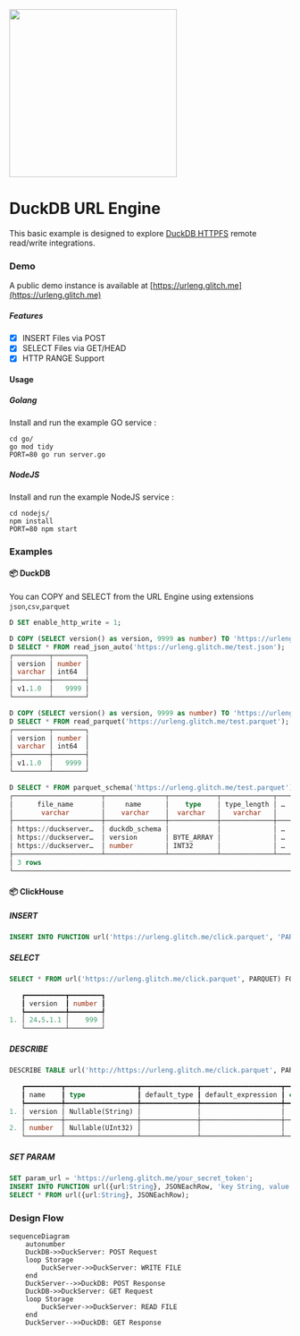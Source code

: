 <img src="https://github.com/user-attachments/assets/f8d31845-98c1-4f8e-b659-90c499818bc6" width=300 />


# DuckDB URL Engine
This basic example is designed to explore [DuckDB HTTPFS](https://duckdb.org/docs/extensions/httpfs/https.html) remote read/write integrations.

### Demo
A public demo instance is available at [https://urleng.glitch.me](https://urleng.glitch.me)

##### Features
- [x] INSERT Files via POST
- [x] SELECT Files via GET/HEAD
- [x] HTTP RANGE Support

#### Usage
##### Golang
Install and run the example GO service :
```
cd go/
go mod tidy
PORT=80 go run server.go
```
##### NodeJS
Install and run the example NodeJS service :
```
cd nodejs/
npm install
PORT=80 npm start
```

### Examples
#### 📦 DuckDB

You can COPY and SELECT from the URL Engine using extensions `json`,`csv`,`parquet`

```sql
D SET enable_http_write = 1;

D COPY (SELECT version() as version, 9999 as number) TO 'https://urleng.glitch.me/test.json';
D SELECT * FROM read_json_auto('https://urleng.glitch.me/test.json');
┌─────────┬────────┐
│ version │ number │
│ varchar │ int64  │
├─────────┼────────┤
│ v1.1.0  │   9999 │
└─────────┴────────┘

D COPY (SELECT version() as version, 9999 as number) TO 'https://urleng.glitch.me/test.parquet';
D SELECT * FROM read_parquet('https://urleng.glitch.me/test.parquet');
┌─────────┬────────┐
│ version │ number │
│ varchar │ int64  │
├─────────┼────────┤
│ v1.1.0  │   9999 │
└─────────┴────────┘

D SELECT * FROM parquet_schema('https://urleng.glitch.me/test.parquet');
┌──────────────────────┬───────────────┬────────────┬─────────────┬───┬────────────────┬───────┬───────────┬──────────┬──────────────┐
│      file_name       │     name      │    type    │ type_length │ … │ converted_type │ scale │ precision │ field_id │ logical_type │
│       varchar        │    varchar    │  varchar   │   varchar   │   │    varchar     │ int64 │   int64   │  int64   │   varchar    │
├──────────────────────┼───────────────┼────────────┼─────────────┼───┼────────────────┼───────┼───────────┼──────────┼──────────────┤
│ https://duckserver…  │ duckdb_schema │            │             │ … │                │       │           │          │              │
│ https://duckserver…  │ version       │ BYTE_ARRAY │             │ … │ UTF8           │       │           │          │              │
│ https://duckserver…  │ number        │ INT32      │             │ … │ INT_32         │       │           │          │              │
├──────────────────────┴───────────────┴────────────┴─────────────┴───┴────────────────┴───────┴───────────┴──────────┴──────────────┤
│ 3 rows                                                                                                        11 columns (9 shown) │
└────────────────────────────────────────────────────────────────────────────────────────────────────────────────────────────────────┘
```


#### 📦 ClickHouse
##### INSERT
```sql
INSERT INTO FUNCTION url('https://urleng.glitch.me/click.parquet', 'PARQUET', 'column1 String, column2 UInt32') VALUES (version(), 999);
```
##### SELECT
```sql
SELECT * FROM url('https://urleng.glitch.me/click.parquet', PARQUET) FORMAT Pretty;

   ┏━━━━━━━━━━┳━━━━━━━━┓
   ┃ version  ┃ number ┃
   ┡━━━━━━━━━━╇━━━━━━━━┩
1. │ 24.5.1.1 │    999 │
   └──────────┴────────┘
```

##### DESCRIBE
```sql
DESCRIBE TABLE url('http://https://urleng.glitch.me/click.parquet', PARQUET) FORMAT Pretty;

   ┏━━━━━━━━━┳━━━━━━━━━━━━━━━━━━┳━━━━━━━━━━━━━━┳━━━━━━━━━━━━━━━━━━━━┳━━━━━━━━━┳━━━━━━━━━━━━━━━━━━┳━━━━━━━━━━━━━━━━┓
   ┃ name    ┃ type             ┃ default_type ┃ default_expression ┃ comment ┃ codec_expression ┃ ttl_expression ┃
   ┡━━━━━━━━━╇━━━━━━━━━━━━━━━━━━╇━━━━━━━━━━━━━━╇━━━━━━━━━━━━━━━━━━━━╇━━━━━━━━━╇━━━━━━━━━━━━━━━━━━╇━━━━━━━━━━━━━━━━┩
1. │ version │ Nullable(String) │              │                    │         │                  │                │
   ├─────────┼──────────────────┼──────────────┼────────────────────┼─────────┼──────────────────┼────────────────┤
2. │ number  │ Nullable(UInt32) │              │                    │         │                  │                │
   └─────────┴──────────────────┴──────────────┴────────────────────┴─────────┴──────────────────┴────────────────┘
```
##### SET PARAM
```sql
SET param_url = 'https://urleng.glitch.me/your_secret_token';
INSERT INTO FUNCTION url({url﻿:String}, JSONEachRow, 'key String, value UInt64') VALUES ('hello', 1);
SELECT * FROM url({url:String}, JSONEachRow);
```


### Design Flow

```mermaid
sequenceDiagram
    autonumber
    DuckDB->>DuckServer: POST Request
    loop Storage
        DuckServer->>DuckServer: WRITE FILE
    end
    DuckServer-->>DuckDB: POST Response
    DuckDB->>DuckServer: GET Request
    loop Storage
        DuckServer->>DuckServer: READ FILE
    end
    DuckServer-->>DuckDB: GET Response
```
